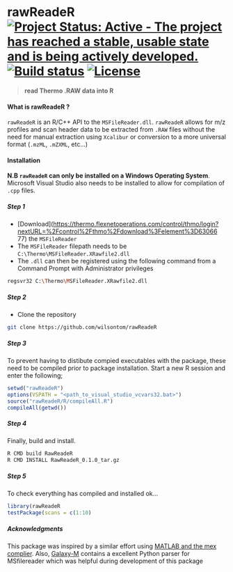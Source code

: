 # rawReadeR [![Project Status: Active - The project has reached a stable, usable state and is being actively developed.](http://www.repostatus.org/badges/latest/active.svg)](http://www.repostatus.org/#active) [![Build status](https://ci.appveyor.com/api/projects/status/x6r218kf1v51oqiq/branch/master?svg=true)](https://ci.appveyor.com/project/wilsontom/rawreader/branch/master) [![License](https://img.shields.io/badge/license-GNU%20General%20Public%20License%20v3.0-blue.svg "GNU GPL v3.0")](https://raw.githubusercontent.com/wilsontom/rawReadeR/master/LICENSE)

 > __read Thermo .RAW data into R__

#### What is rawReadeR ?

`rawReadeR` is an R/C++ API to the `MSFileReader.dll`.  `rawReadeR` allows for m/z profiles and scan header data to be extracted from `.RAW` files without the need for manual extraction using `Xcalibur` or conversion to a more universal format (`.mzML`, `.mZXML`, etc...)

#### Installation
 __N.B `rawReadeR` can only be installed on a Windows Operating System__. Microsoft Visual Studio also needs to be installed to allow for compilation of `.cpp` files. 

##### Step 1
 - [Download](https://thermo.flexnetoperations.com/control/thmo/login?nextURL=%2Fcontrol%2Fthmo%2Fdownload%3Felement%3D63066 77) the `MSFileReader`
 - The `MSFileReader` filepath needs to be `C:\Thermo\MSFileReader.XRawfile2.dll`
 - The `.dll` can then be registered using the following command from a Command Prompt with Administrator privileges 
  ```sh 
  regsvr32 C:\Thermo\MSFileReader.XRawfile2.dll
  ```
  
##### Step 2 
 - Clone the repository
```sh
git clone https://github.com/wilsontom/rawReadeR
```
##### Step 3
To prevent having to distibute compied executables with the package, these need to be compiled prior to package installation. Start a new R session and enter the following;

```R
setwd("rawReadeR")
options(VSPATH = "<path_to_visual_studio_vcvars32.bat>")
source("rawReadeR/R/compileAll.R") 
compileAll(getwd())
```

##### Step 4
Finally, build and install.

```sh
R CMD build RawReadeR
R CMD INSTALL RawReadeR_0.1.0_tar.gz
```
##### Step 5
To check everything has compiled and installed ok...
```R
library(rawReadeR
testPackage(scans = c(1:10)
```


##### Acknowledgments

This package was inspired by a similar effort using [MATLAB and the mex complier](https://github.com/jgoldford/msfilereader-matlab-api). Also, [Galaxy-M](https://github.com/Viant-Metabolomics/Galaxy-M) contains a excellent Python parser for MSfilereader which was helpful during development of this package
